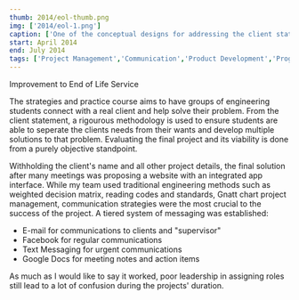 ```yaml
---
thumb: 2014/eol-thumb.png
img: ['2014/eol-1.png']
caption: ['One of the conceptual designs for addressing the client statements']
start: April 2014
end: July 2014
tags: ['Project Management','Communication','Product Development','Programming','Client Specifications','Teamwork','Leadership']
---
```


Improvement to End of Life Service

<!-- more -->

The strategies and practice course aims to have groups of engineering students connect with a real client and help solve their problem. From the client statement, a rigourous methodology is used to ensure students are able to seperate the clients needs from their wants and develop multiple solutions to that problem. Evaluating the final project and its viability is done from a purely objective standpoint.

Withholding the client's name and all other project details, the final solution after many meetings was proposing a website with an integrated app interface. While my team used traditional engineering methods such as weighted decision matrix, reading codes and standards, Gnatt chart project management, communication strategies were the most crucial to the success of the project. A tiered system of messaging was established:

* E-mail for communications to clients and "supervisor"  
* Facebook for regular communications  
* Text Messaging for urgent communications   
* Google Docs for meeting notes and action items  

As much as I would like to say it worked, poor leadership in assigning roles still lead to a lot of confusion during the projects' duration.
